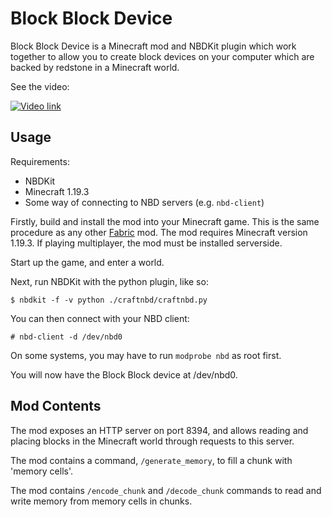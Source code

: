 # Block Block Device
Block Block Device is a Minecraft mod and NBDKit plugin which work together to allow you to create block devices on
your computer which are backed by redstone in a Minecraft world.

See the video:

[![Video link](https://i1.ytimg.com/vi/oiCue9hUN-A/hqdefault.jpg)](https://youtu.be/oiCue9hUN-A)

## Usage

Requirements:
 - NBDKit
 - Minecraft 1.19.3
 - Some way of connecting to NBD servers (e.g. `nbd-client`)

Firstly, build and install the mod into your Minecraft game. This is the same procedure as any other [Fabric](https://fabricmc.org) mod.
The mod requires Minecraft version 1.19.3. If playing multiplayer, the mod must be installed serverside.

Start up the game, and enter a world.

Next, run NBDKit with the python plugin, like so:

`$ nbdkit -f -v python ./craftnbd/craftnbd.py`

You can then connect with your NBD client:

`# nbd-client -d /dev/nbd0`

On some systems, you may have to run `modprobe nbd` as root first.

You will now have the Block Block device at /dev/nbd0.

## Mod Contents

The mod exposes an HTTP server on port 8394, and allows reading and placing blocks in the Minecraft world through requests to this server.

The mod contains a command, `/generate_memory`, to fill a chunk with 'memory cells'.

The mod contains `/encode_chunk` and `/decode_chunk` commands to read and write memory from memory cells in chunks.
